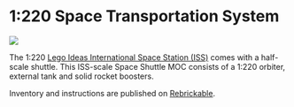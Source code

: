 # 1:220 Space Transportation System

![](https://cdn.rebrickable.com/media/thumbs/mocs/moc-160200.jpg/1000x800.jpg)

The 1:220 [Lego Ideas International Space Station (ISS)](https://www.lego.com/en-us/product/international-space-station-21321) comes with a half-scale shuttle.
This ISS-scale Space Shuttle MOC consists of a 1:220 orbiter, external tank and solid rocket boosters.

Inventory and instructions are published on [Rebrickable](https://rebrickable.com/users/kabasset/mocs/).
